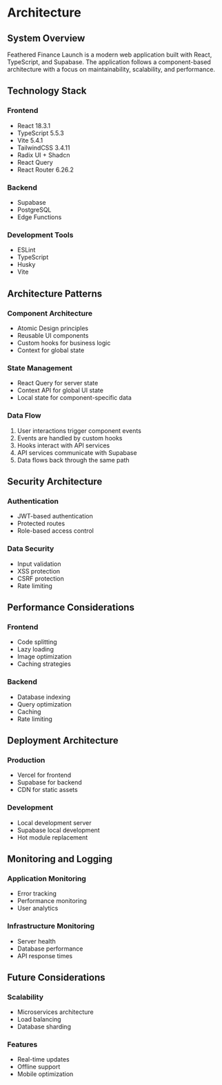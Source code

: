 # Architecture

## System Overview

Feathered Finance Launch is a modern web application built with React, TypeScript, and Supabase. The application follows a component-based architecture with a focus on maintainability, scalability, and performance.

## Technology Stack

### Frontend
- React 18.3.1
- TypeScript 5.5.3
- Vite 5.4.1
- TailwindCSS 3.4.11
- Radix UI + Shadcn
- React Query
- React Router 6.26.2

### Backend
- Supabase
- PostgreSQL
- Edge Functions

### Development Tools
- ESLint
- TypeScript
- Husky
- Vite

## Architecture Patterns

### Component Architecture
- Atomic Design principles
- Reusable UI components
- Custom hooks for business logic
- Context for global state

### State Management
- React Query for server state
- Context API for global UI state
- Local state for component-specific data

### Data Flow
1. User interactions trigger component events
2. Events are handled by custom hooks
3. Hooks interact with API services
4. API services communicate with Supabase
5. Data flows back through the same path

## Security Architecture

### Authentication
- JWT-based authentication
- Protected routes
- Role-based access control

### Data Security
- Input validation
- XSS protection
- CSRF protection
- Rate limiting

## Performance Considerations

### Frontend
- Code splitting
- Lazy loading
- Image optimization
- Caching strategies

### Backend
- Database indexing
- Query optimization
- Caching
- Rate limiting

## Deployment Architecture

### Production
- Vercel for frontend
- Supabase for backend
- CDN for static assets

### Development
- Local development server
- Supabase local development
- Hot module replacement

## Monitoring and Logging

### Application Monitoring
- Error tracking
- Performance monitoring
- User analytics

### Infrastructure Monitoring
- Server health
- Database performance
- API response times

## Future Considerations

### Scalability
- Microservices architecture
- Load balancing
- Database sharding

### Features
- Real-time updates
- Offline support
- Mobile optimization 
